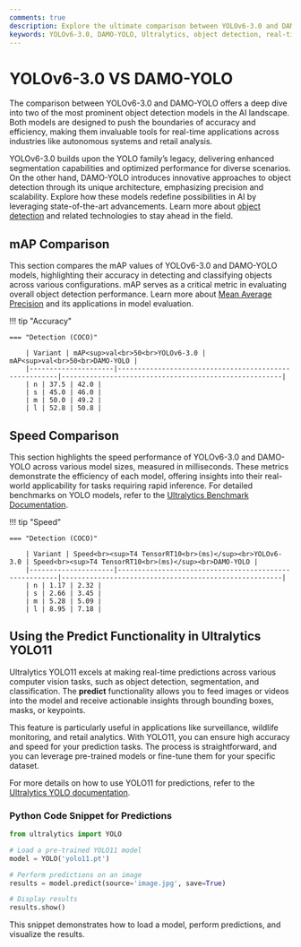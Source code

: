 ```yaml
---
comments: true  
description: Explore the ultimate comparison between YOLOv6-3.0 and DAMO-YOLO, two cutting-edge object detection models. Discover their performance in real-time AI, edge AI applications, and computer vision tasks, highlighting speed, accuracy, and efficiency for your next project.  
keywords: YOLOv6-3.0, DAMO-YOLO, Ultralytics, object detection, real-time AI, edge AI, computer vision, AI models comparison
---
```


# YOLOv6-3.0 VS DAMO-YOLO

The comparison between YOLOv6-3.0 and DAMO-YOLO offers a deep dive into two of the most prominent object detection models in the AI landscape. Both models are designed to push the boundaries of accuracy and efficiency, making them invaluable tools for real-time applications across industries like autonomous systems and retail analysis.

YOLOv6-3.0 builds upon the YOLO family’s legacy, delivering enhanced segmentation capabilities and optimized performance for diverse scenarios. On the other hand, DAMO-YOLO introduces innovative approaches to object detection through its unique architecture, emphasizing precision and scalability. Explore how these models redefine possibilities in AI by leveraging state-of-the-art advancements. Learn more about [object detection](https://www.ultralytics.com/glossary/object-detection) and related technologies to stay ahead in the field.


## mAP Comparison

This section compares the mAP values of YOLOv6-3.0 and DAMO-YOLO models, highlighting their accuracy in detecting and classifying objects across various configurations. mAP serves as a critical metric in evaluating overall object detection performance. Learn more about [Mean Average Precision](https://www.ultralytics.com/glossary/mean-average-precision-map) and its applications in model evaluation.


!!! tip "Accuracy"

	=== "Detection (COCO)"

		| Variant | mAP<sup>val<br>50<br>YOLOv6-3.0 | mAP<sup>val<br>50<br>DAMO-YOLO |
		|---------------------|-------------------------------------------------------|-------------------------------------------------------|
		| n | 37.5 | 42.0 |
		| s | 45.0 | 46.0 |
		| m | 50.0 | 49.2 |
		| l | 52.8 | 50.8 |
		

## Speed Comparison

This section highlights the speed performance of YOLOv6-3.0 and DAMO-YOLO across various model sizes, measured in milliseconds. These metrics demonstrate the efficiency of each model, offering insights into their real-world applicability for tasks requiring rapid inference. For detailed benchmarks on YOLO models, refer to the [Ultralytics Benchmark Documentation](https://docs.ultralytics.com/reference/utils/benchmarks/).


!!! tip "Speed"

	=== "Detection (COCO)"

		| Variant | Speed<br><sup>T4 TensorRT10<br>(ms)</sup><br>YOLOv6-3.0 | Speed<br><sup>T4 TensorRT10<br>(ms)</sup><br>DAMO-YOLO |
		|---------------------|-------------------------------------------------------|-------------------------------------------------------|
		| n | 1.17 | 2.32 |
		| s | 2.66 | 3.45 |
		| m | 5.28 | 5.09 |
		| l | 8.95 | 7.18 |

## Using the Predict Functionality in Ultralytics YOLO11

Ultralytics YOLO11 excels at making real-time predictions across various computer vision tasks, such as object detection, segmentation, and classification. The **predict** functionality allows you to feed images or videos into the model and receive actionable insights through bounding boxes, masks, or keypoints.

This feature is particularly useful in applications like surveillance, wildlife monitoring, and retail analytics. With YOLO11, you can ensure high accuracy and speed for your prediction tasks. The process is straightforward, and you can leverage pre-trained models or fine-tune them for your specific dataset.

For more details on how to use YOLO11 for predictions, refer to the [Ultralytics YOLO documentation](https://docs.ultralytics.com/guides/).

### Python Code Snippet for Predictions

```python
from ultralytics import YOLO

# Load a pre-trained YOLO11 model
model = YOLO('yolo11.pt')

# Perform predictions on an image
results = model.predict(source='image.jpg', save=True)

# Display results
results.show()
```

This snippet demonstrates how to load a model, perform predictions, and visualize the results.

